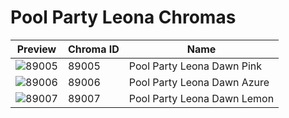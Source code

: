 # Pool Party Leona Chromas

| Preview | Chroma ID | Name |
|---------|-----------|------|
| ![89005](https://raw.communitydragon.org/latest/plugins/rcp-be-lol-game-data/global/default/v1/champion-chroma-images/89/89005.png) | 89005 | Pool Party Leona Dawn Pink |
| ![89006](https://raw.communitydragon.org/latest/plugins/rcp-be-lol-game-data/global/default/v1/champion-chroma-images/89/89006.png) | 89006 | Pool Party Leona Dawn Azure |
| ![89007](https://raw.communitydragon.org/latest/plugins/rcp-be-lol-game-data/global/default/v1/champion-chroma-images/89/89007.png) | 89007 | Pool Party Leona Dawn Lemon |